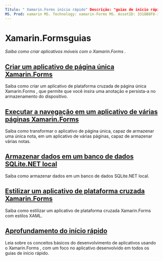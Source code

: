 ```yaml
---
Título: " Xamarin.Forms início rápido" Descrição: "guias de início rápido sobre como desenvolver Xamarin.Forms aplicativos com o Visual Studio e o Visual Studio para Mac".
MS. Prod: xamarin MS. Technology: xamarin-Forms MS. AssetID: 3318B8F8-3B24-489E-8E7B-28FA948796F8 autor: davidbritch MS. Author: dabritch MS. Date: 01/06/2020 no-loc: [ Xamarin.Forms , Xamarin.Essentials ]
---
```


# <a name="xamarinforms-quickstarts"></a>Xamarin.Formsguias

_Saiba como criar aplicativos móveis com o Xamarin.Forms ._

## <a name="create-a-single-page-xamarinforms-applicationsingle-pagemd"></a>[Criar um aplicativo de página única Xamarin.Forms](single-page.md)

Saiba como criar um aplicativo de plataforma cruzada de página única Xamarin.Forms , que permite que você insira uma anotação e persista-a no armazenamento do dispositivo.

## <a name="perform-navigation-in-a-multi-page-xamarinforms-applicationmulti-pagemd"></a>[Executar a navegação em um aplicativo de várias páginas Xamarin.Forms](multi-page.md)

Saiba como transformar o aplicativo de página única, capaz de armazenar uma única nota, em um aplicativo de várias páginas, capaz de armazenar várias notas.

## <a name="store-data-in-a-local-sqlitenet-database"></a>[Armazenar dados em um banco de dados SQLite.NET local](database.md)

Saiba como armazenar dados em um banco de dados SQLite.NET local.

## <a name="style-a-cross-platform-xamarinforms-applicationstylingmd"></a>[Estilizar um aplicativo de plataforma cruzada Xamarin.Forms](styling.md)

Saiba como estilizar um aplicativo de plataforma cruzada Xamarin.Forms com estilos XAML.

## <a name="quickstart-deep-dive"></a>[Aprofundamento do início rápido](deepdive.md)

Leia sobre os conceitos básicos do desenvolvimento de aplicativos usando o Xamarin.Forms , com um foco no aplicativo desenvolvido em todos os guias de início rápido.
